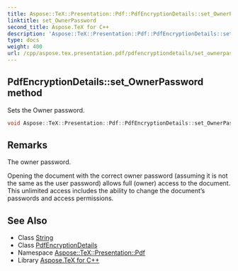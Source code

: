 ```yaml
---
title: Aspose::TeX::Presentation::Pdf::PdfEncryptionDetails::set_OwnerPassword method
linktitle: set_OwnerPassword
second_title: Aspose.TeX for C++
description: 'Aspose::TeX::Presentation::Pdf::PdfEncryptionDetails::set_OwnerPassword method. Sets the Owner password in C++.'
type: docs
weight: 400
url: /cpp/aspose.tex.presentation.pdf/pdfencryptiondetails/set_ownerpassword/
---
```

## PdfEncryptionDetails::set_OwnerPassword method


Sets the Owner password.

```cpp
void Aspose::TeX::Presentation::Pdf::PdfEncryptionDetails::set_OwnerPassword(System::String value)
```

## Remarks


The owner password. 

Opening the document with the correct owner password (assuming it is not the same as the user password) allows full (owner) access to the document. This unlimited access includes the ability to change the document’s passwords and access permissions. 
## See Also

* Class [String](../../../system/string/)
* Class [PdfEncryptionDetails](../)
* Namespace [Aspose::TeX::Presentation::Pdf](../../)
* Library [Aspose.TeX for C++](../../../)
